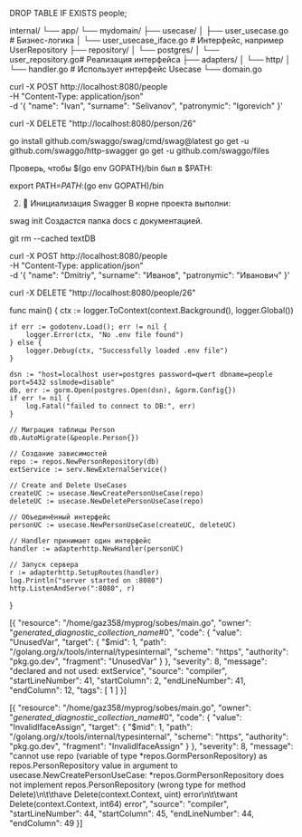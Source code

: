 
DROP TABLE IF EXISTS people;


internal/
└── app/
    └── mydomain/
        ├── usecase/
        │   ├── user_usecase.go        # Бизнес-логика
        │   └── user_usecase_iface.go  # Интерфейс, например UserRepository
        ├── repository/
        │   └── postgres/
        │       └── user_repository.go# Реализация интерфейса
        ├── adapters/
        │   └── http/
        │       └── handler.go         # Использует интерфейс Usecase
        └── domain.go


 curl -X POST http://localhost:8080/people \
  -H "Content-Type: application/json" \
  -d '{
    "name": "Ivan",
    "surname": "Selivanov",
    "patronymic": "Igorevich"
}'

curl -X DELETE "http://localhost:8080/person/26"





go install github.com/swaggo/swag/cmd/swag@latest
go get -u github.com/swaggo/http-swagger
go get -u github.com/swaggo/files

Проверь, чтобы $(go env GOPATH)/bin был в $PATH:


export PATH=$PATH:$(go env GOPATH)/bin

2. 📂 Инициализация Swagger
В корне проекта выполни:


swag init
Создастся папка docs с документацией.


git rm --cached textDB


curl -X POST http://localhost:8080/people \
  -H "Content-Type: application/json" \
  -d '{
    "name": "Dmitriy",
    "surname": "Иванов",
    "patronymic": "Иванович"
  }'

  curl -X DELETE "http://localhost:8080/people/26"


func main() {
	ctx := logger.ToContext(context.Background(), logger.Global())

	if err := godotenv.Load(); err != nil {
		logger.Error(ctx, "No .env file found")
	} else {
		logger.Debug(ctx, "Successfully loaded .env file")
	}

	dsn := "host=localhost user=postgres password=qwert dbname=people port=5432 sslmode=disable"
	db, err := gorm.Open(postgres.Open(dsn), &gorm.Config{})
	if err != nil {
		log.Fatal("failed to connect to DB:", err)
	}

	// Миграция таблицы Person
	db.AutoMigrate(&people.Person{})

	// Создание зависимостей
	repo := repos.NewPersonRepository(db)
	extService := serv.NewExternalService()

	// Create and Delete UseCases
	createUC := usecase.NewCreatePersonUseCase(repo)
	deleteUC := usecase.NewDeletePersonUseCase(repo)

	// Объединённый интерфейс
	personUC := usecase.NewPersonUseCase(createUC, deleteUC)

	// Handler принимает один интерфейс
	handler := adapterhttp.NewHandler(personUC)

	// Запуск сервера
	r := adapterhttp.SetupRoutes(handler)
	log.Println("server started on :8080")
	http.ListenAndServe(":8080", r)
}

[{
	"resource": "/home/gaz358/myprog/sobes/main.go",
	"owner": "_generated_diagnostic_collection_name_#0",
	"code": {
		"value": "UnusedVar",
		"target": {
			"$mid": 1,
			"path": "/golang.org/x/tools/internal/typesinternal",
			"scheme": "https",
			"authority": "pkg.go.dev",
			"fragment": "UnusedVar"
		}
	},
	"severity": 8,
	"message": "declared and not used: extService",
	"source": "compiler",
	"startLineNumber": 41,
	"startColumn": 2,
	"endLineNumber": 41,
	"endColumn": 12,
	"tags": [
		1
	]
}]

[{
	"resource": "/home/gaz358/myprog/sobes/main.go",
	"owner": "_generated_diagnostic_collection_name_#0",
	"code": {
		"value": "InvalidIfaceAssign",
		"target": {
			"$mid": 1,
			"path": "/golang.org/x/tools/internal/typesinternal",
			"scheme": "https",
			"authority": "pkg.go.dev",
			"fragment": "InvalidIfaceAssign"
		}
	},
	"severity": 8,
	"message": "cannot use repo (variable of type *repos.GormPersonRepository) as repos.PersonRepository value in argument to usecase.NewCreatePersonUseCase: *repos.GormPersonRepository does not implement repos.PersonRepository (wrong type for method Delete)\n\t\thave Delete(context.Context, uint) error\n\t\twant Delete(context.Context, int64) error",
	"source": "compiler",
	"startLineNumber": 44,
	"startColumn": 45,
	"endLineNumber": 44,
	"endColumn": 49
}]




